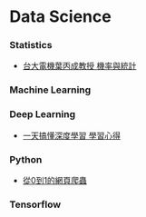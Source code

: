 # Data Science

### Statistics

  * [台大電機葉丙成教授 機率與統計](https://www.youtube.com/watch?v=GwSEguqJj6U&list=PLtvno3VRDR_jMAJcNY1n4pnP5kXtPOmVk)
  
  
### Machine Learning


### Deep Learning

  * [一天搞懂深度學習 學習心得](https://www.youtube.com/watch?v=ZrEsLwCjdxY)



### Python

  * [從0到1的網頁爬蟲](http://tw.pyladies.com/~marsw/crawler01.slides.html#/)
  


### Tensorflow

